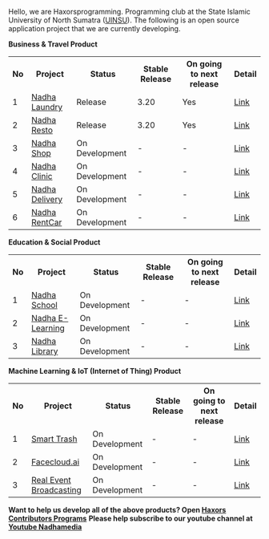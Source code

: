 
Hello, we are Haxorsprogramming. Programming club at the State Islamic University of North Sumatra (<a href='https://uinsu.ac.id'>UINSU</a>). The following is an open source application project that we are currently developing.

**Business & Travel Product**
<table>
<tr>
<th>No</th><th>Project</th><th>Status</th><th>Stable Release</th><th>On going to next release</th><th>Detail</th>
</tr>
<tr>
<td>1</td><td><a href='https://github.com/haxorsprogramming/Nadha-Laundry'>Nadha Laundry</a></td><td>Release</td><td>3.20</td><td>Yes</td><td><a href='http://project.haxors.or.id/Nadha-Laundry'>Link</a>
</td>
</tr>
<tr>
<td>2</td><td><a href='https://github.com/haxorsprogramming/Nadha-Resto'>Nadha Resto</a></td><td>Release</td><td>3.20</td><td>Yes</td><td><a href='http://project.haxors.or.id/Nadha-Resto'>Link</a>
</td>
</tr>
<tr>
<td>3</td><td><a href='https://github.com/haxorsprogramming/Nadha-Shop'>Nadha Shop</a></td><td>On Development</td><td> - </td><td> - </td><td><a href='http://project.haxors.or.id/Nadha-Shop'>Link</a>
</td>
</tr>
<tr>
<td>4</td><td><a href='https://github.com/haxorsprogramming/Nadha-Clinic'>Nadha Clinic</a></td><td>On Development</td><td> - </td><td> - </td><td><a href='http://project.haxors.or.id/Nadha-Clinic'>Link</a>
</td>
</tr>
  <tr>
<td>5</td><td><a href='https://github.com/haxorsprogramming/Nadha-Delivery'>Nadha Delivery</a></td><td>On Development</td><td> - </td><td> - </td><td><a href='http://project.haxors.or.id/Nadha-Delivery'>Link</a>
</td>
</tr>
  <tr>
<td>6</td><td><a href='https://github.com/haxorsprogramming/Nadha-RentCar'>Nadha RentCar</a></td><td>On Development</td><td> - </td><td> - </td><td><a href='http://project.haxors.or.id/Nadha-RentCar'>Link</a>
</td>
</tr>
</table>

**Education & Social Product**
<table>
<tr>
<th>No</th><th>Project</th><th>Status</th><th>Stable Release</th><th>On going to next release</th><th>Detail</th>
</tr>
<tr>
<td>1</td><td><a href='https://github.com/haxorsprogramming/Nadha-School'>Nadha School</a></td><td>On Development</td><td> - </td><td> - </td><td><a href='http://project.haxors.or.id/Nadha-Laundry'>Link</a>
</td>
</tr>
  <tr>
<td>2</td><td><a href='https://github.com/haxorsprogramming/Nadha-E-Learning'>Nadha E-Learning</a></td><td>On Development</td><td> - </td><td> - <td><a href='http://project.haxors.or.id/Nadha-Library'>Link</a>
</td>
</tr>
<tr>
<td>3</td><td><a href='https://github.com/haxorsprogramming/Nadha-Library'>Nadha Library</a></td><td>On Development</td><td> - </td><td> - <td><a href='http://project.haxors.or.id/Nadha-E-Learning'>Link</a>
</td>
</tr>
</table>

**Machine Learning & IoT (Internet of Thing) Product**
<table>
<tr>
<th>No</th><th>Project</th><th>Status</th><th>Stable Release</th><th>On going to next release</th><th>Detail</th>
</tr>
<tr>
<td>1</td><td><a href='https://github.com/haxorsprogramming/Nadha-School'>Smart Trash</a></td><td>On Development</td><td> - </td><td> - </td><td><a href='http://project.haxors.or.id/Nadha-Laundry'>Link</a>
</td>
</tr>
  <tr>
<td>2</td><td><a href='https://github.com/haxorsprogramming/Facerecognition-Server'>Facecloud.ai</a></td><td>On Development</td><td> - </td><td> - <td><a href='https://github.com/haxorsprogramming/Facerecognition-Server'>Link</a>
</td>
</tr>
<tr>
<td>3</td><td><a href='https://github.com/haxorsprogramming/Nadha-Library'>Real Event Broadcasting</a></td><td>On Development</td><td> - </td><td> - <td><a href='http://project.haxors.or.id/Nadha-E-Learning'>Link</a>
</td>
</tr>
</table>




**Want to help us develop all of the above products? Open <a href='https://github.com/haxorsprogramming/Haxors-Contributors'>Haxors Contributors Programs</a>**
**Please help subscribe to our youtube channel at <a href='https://www.youtube.com/channel/UC7_pSHlXnZCXN4v8TbvcIEg'>Youtube Nadhamedia</a>**
